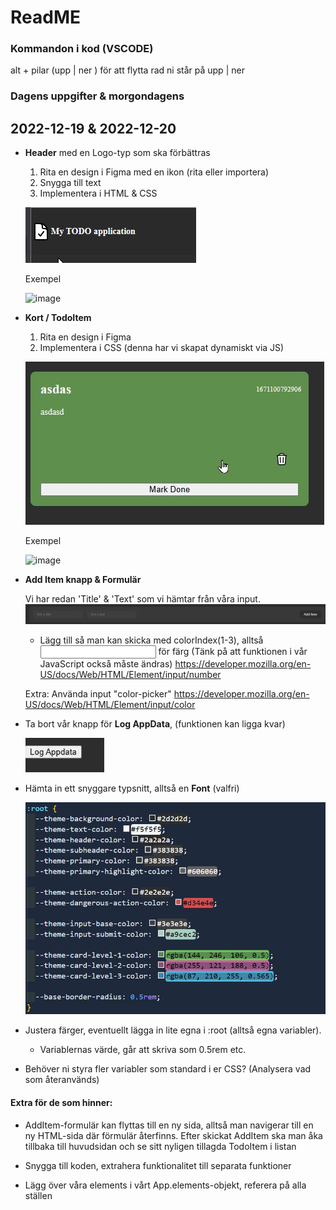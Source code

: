 # ReadME
### Kommandon i kod (VSCODE)
alt + pilar (upp | ner ) för att flytta rad ni står på upp | ner

### Dagens uppgifter & morgondagens
## 2022-12-19 & 2022-12-20

- **Header** med en Logo-typ som ska förbättras
  1. Rita en design i Figma med en ikon (rita eller importera)
  2. Snygga till text 
  3. Implementera i HTML & CSS

  ![](assets/header-icon-text.jpg)

  Exempel
  
  ![image](https://user-images.githubusercontent.com/47057279/208440689-95caf061-f174-43a1-9e9d-3dce3256ebdf.png)

- **Kort / TodoItem**
  1. Rita en design i Figma
  2. Implementera i CSS (denna har vi skapat dynamiskt via JS)

  ![](assets/todo-item.jpg)

  Exempel
  
  ![image](https://user-images.githubusercontent.com/47057279/208440802-608c969a-258c-4b13-b9d7-a612e17466e7.png)


- **Add Item knapp & Formulär**

  Vi har redan 'Title' & 'Text' som vi hämtar från våra input.
  ![](assets/form.jpg)
  - Lägg till så man kan skicka med colorIndex(1-3), alltså <input type="number"> för färg
  (Tänk på att funktionen i vår JavaScript också måste ändras)
https://developer.mozilla.org/en-US/docs/Web/HTML/Element/input/number

  Extra:
  Använda input "color-picker"
  https://developer.mozilla.org/en-US/docs/Web/HTML/Element/input/color

- Ta bort vår knapp för **Log AppData**, (funktionen kan ligga kvar)

  ![](assets/log-appdata-btn.jpg)

- Hämta in ett snyggare typsnitt, alltså en **Font** (valfri)

  ![](assets/root-variables-css.jpg)

- Justera färger, eventuellt lägga in lite egna i :root (alltså egna variabler). 
  - Variablernas värde, går att skriva som 0.5rem etc.
- Behöver ni styra fler variabler som standard i er CSS? (Analysera vad som återanvänds)


#### **Extra för de som hinner:**
- AddItem-formulär kan flyttas till en ny sida, alltså man navigerar till en ny HTML-sida där
förmulär återfinns. 
    Efter skickat AddItem ska man åka tillbaka till huvudsidan och se sitt nyligen tillagda TodoItem i listan

-  Snygga till koden, extrahera funktionalitet till separata funktioner
- Lägg över våra elements i vårt App.elements-objekt, referera på alla ställen
